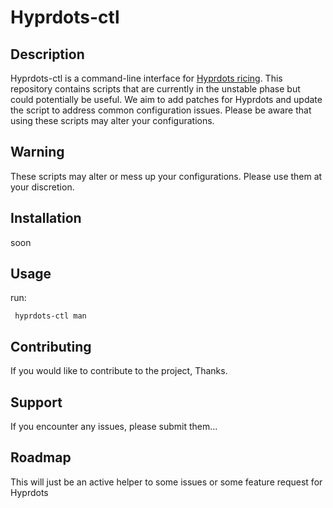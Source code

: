 # Hyprdots-ctl

## Description

Hyprdots-ctl is a command-line interface for [Hyprdots ricing](https://github.com/prasanthrangan/hyprdots). This repository contains scripts that are currently in the unstable phase but could potentially be useful. We aim to add patches for Hyprdots and update the script to address common configuration issues. Please be aware that using these scripts may alter your configurations.

## Warning

These scripts may alter or mess up your configurations. Please use them at your discretion.

## Installation

soon

## Usage

run: 

``` hyprdots-ctl man```

## Contributing

If you would like to contribute to the project, Thanks.

## Support

If you encounter any issues, please submit them...

## Roadmap

This will just be an active helper to some issues or some feature request for Hyprdots

